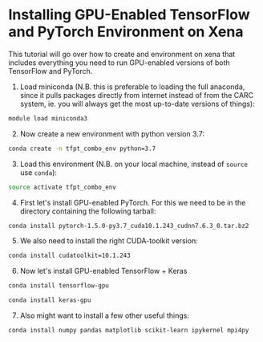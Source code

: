 # Installing GPU-Enabled TensorFlow and PyTorch Environment on Xena

This tutorial will go over how to create and environment on xena that includes everything you need to run GPU-enabled versions of both TensorFlow and PyTorch.

1. Load miniconda (N.B. this is preferable to loading the full anaconda, since it pulls packages directly from internet instead of from the CARC system, ie. you will always get the most up-to-date versions of things):
```bash
module load miniconda3
```
2. Now create a new environment with python version 3.7:
```bash
conda create -n tfpt_combo_env python=3.7
```
3. Load this environment (N.B. on your local machine, instead of `source` use `conda`):
```bash
source activate tfpt_combo_env
```
4. First let's install GPU-enabled PyTorch. For this we need to be in the directory containing the following tarball:
```bash
conda install pytorch-1.5.0-py3.7_cuda10.1.243_cudnn7.6.3_0.tar.bz2
```
5. We also need to install the right CUDA-toolkit version:
```bash
conda install cudatoolkit=10.1.243
```
6. Now let's install GPU-enabled TensorFlow + Keras
```bash
conda install tensorflow-gpu
```
```bash
conda install keras-gpu
```
7. Also might want to install a few other useful things:
```bash
conda install numpy pandas matplotlib scikit-learn ipykernel mpi4py
```
